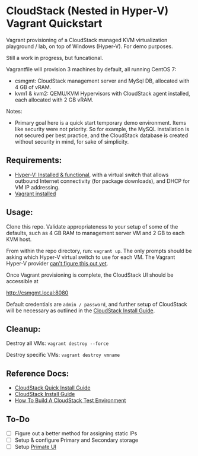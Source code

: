 # CloudStack (Nested in Hyper-V) Vagrant Quickstart

Vagrant provisioning of a CloudStack managed KVM virtualization playground / lab, on top of Windows (Hyper-V). For demo purposes.

Still a work in progress, but funcational.

Vagrantfile will provision 3 machines by default, all running CentOS 7:
- csmgmt: CloudStack management server and MySql DB, allocated with 4 GB of vRAM.
- kvm1 & kvm2: QEMU/KVM Hypervisors with CloudStack agent installed, each allocated with 2 GB vRAM. 

Notes:
- Primary goal here is a quick start temporary demo environment. Items like security were not priority. So for example, the MySQL installation is not secured per best practice, and the CloudStack database is created without security in mind, for sake of simplicity. 

## Requirements:

- [Hyper-V: Installed & functional](https://docs.microsoft.com/en-us/virtualization/hyper-v-on-windows/quick-start/enable-hyper-v), with a virtual switch that allows outbound Internet connectivity (for package downloads), and DHCP for VM IP addressing.
- [Vagrant installed](https://www.vagrantup.com/downloads)

## Usage:

Clone this repo. Validate appropriateness to your setup of some of the defaults, such as 4 GB RAM to management server VM and 2 GB to each KVM host. 

From within the repo directory, run: `vagrant up`. The only prompts should be asking which Hyper-V virtual switch to use for each VM. The Vagrant Hyper-V provider [can't figure this out yet](https://www.vagrantup.com/docs/providers/hyperv/limitations).

Once Vagrant provisioning is complete, the CloudStack UI should be accessible at 

http://csmgmt.local:8080

Default credentials are `admin / password`, and further setup of CloudStack will be necessary as outlined in the [CloudStack Install Guide](http://docs.cloudstack.apache.org/en/4.14.0.0/installguide/index.html). 

## Cleanup:

Destroy all VMs:  `vagrant destroy --force`  

Destroy specific VMs: `vagrant destroy vmname`

## Reference Docs:

- [CloudStack Quick Install Guide](http://docs.cloudstack.apache.org/en/4.14.0.0/quickinstallationguide/qig.html)
- [CloudStack Install Guide](http://docs.cloudstack.apache.org/en/4.14.0.0/installguide/index.html)
- [How To Build A CloudStack Test Environment](https://www.shapeblue.com/virtualbox-test-env/)


## To-Do

 - [ ] Figure out a better method for assigning static IPs
 - [ ] Setup & configure Primary and Secondary storage
 - [ ] Setup [Primate UI](http://docs.cloudstack.apache.org/en/4.14.0.0/installguide/primate.html#what-is-primate)